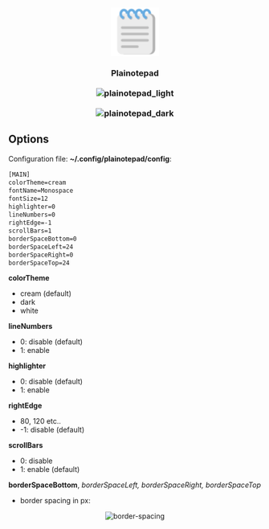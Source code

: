 <h3 align="center">
    <img src="icons/plainotepad.svg" height="96" alt="plainotepad_icon"/>
    <br><br>
    Plainotepad
    <br><br>
    <img src="https://helltar.com/projects/plainotepad/screenshots/screenshot_22102022_162938.png" alt="plainotepad_light"/>
    <br><br>
    <img src="https://helltar.com/projects/plainotepad/screenshots/screenshot_22102022_163802.png" alt="plainotepad_dark"/>
</h3>

Options
-------

Configuration file: **~/.config/plainotepad/config**:

```
[MAIN]
colorTheme=cream
fontName=Monospace
fontSize=12
highlighter=0
lineNumbers=0
rightEdge=-1
scrollBars=1
borderSpaceBottom=0
borderSpaceLeft=24
borderSpaceRight=0
borderSpaceTop=24
```

**colorTheme**

- cream (default)
- dark
- white

**lineNumbers**

- 0: disable (default)
- 1: enable

**highlighter**

- 0: disable (default)
- 1: enable

**rightEdge**

- 80, 120 etc..
- -1: disable (default)

**scrollBars**

- 0: disable
- 1: enable (default)

**borderSpaceBottom**, *borderSpaceLeft, borderSpaceRight, borderSpaceTop*

- border spacing in px:

<p align="center"><img src="https://helltar.com/projects/plainotepad/screenshots/border-spacing.png" alt="border-spacing"/></p>
